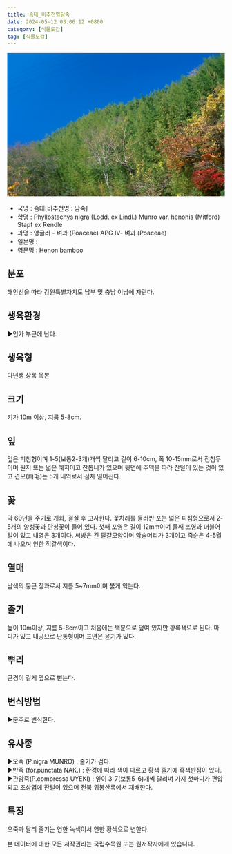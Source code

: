 ```yaml
---
title: 솜대_비추천명담죽
date: 2024-05-12 03:06:12 +0800
category: [식물도감]
tag: [식물도감]
---
```




![솜대[비추천명 : 담죽]](/assets/img/fileUpload/plants/basic/Gramineae/Phyllostachys/22848/22848_1_th2.jpg)
- 국명 : 솜대[비추천명 : 담죽]
- 학명 : Phyllostachys nigra (Lodd. ex Lindl.) Munro var. henonis (Mitford) Stapf ex Rendle
- 과명 : 앵글러 - 벼과 (Poaceae) APG Ⅳ- 벼과 (Poaceae)
- 일본명 : 
- 영문명 : Henon bamboo


## 분포
해안선을 따라 강원특별자치도 남부 및 충남 이남에 자란다.
## 생육환경
▶인가 부근에 난다.
## 생육형
다년생 상록 목본
## 크기
키가 10m 이상, 지름 5-8cm.
## 잎
잎은 피침형이며 1-5(보통2-3개)개씩 달리고 길이 6-10cm, 폭 10-15mm로서 점첨두이며 원저 또는 넓은 예저이고 잔톱니가 있으며 뒷면에 주맥을 따라 잔털이 있는 것이 있고 견모(肩毛)는 5개 내외로서 점차 떨어진다.
## 꽃
약 60년을 주기로 개화, 결실 후 고사한다. 꽃차례를 둘러싼 포는 넓은 피침형으로서 2-5개의 양성꽃과 단성꽃이 들어 있다. 첫째 포영은 길이 12mm이며 둘째 포영과 더불어 털이 있고 내영은 3개이다. 씨방은 긴 달걀모양이며 암술머리가 3개이고 죽순은 4-5월에 나오며 연한 적갈색이다.
## 열매
남색의 둥근 장과로서 지름 5~7mm이며 붉게 익는다.
## 줄기
높이 10m이상, 지름 5-8cm이고 처음에는 백분으로 덮여 있지만 황록색으로 된다. 마디가 있고 내공으로 단통형이며 표면은 윤기가 있다.
## 뿌리
근경이 길게 옆으로 뻗는다.
## 번식방법
▶분주로 번식한다.
## 유사종
▶오죽 (P.nigra MUNRO) : 줄기가 검다.  
▶반죽 (for.punctata NAK.) : 환경에 따라 색이 다르고 황색 줄기에 흑색반점이 있다.
▶관암죽(P.compressa UYEKI) : 잎이 3-7(보통5-6)개씩 달리며 가지 첫마디가 편압되고 초상엽에 잔털이 있으며 전북 위봉산록에서 재배한다.
## 특징
오죽과 달리 줄기는 연한 녹색이서 연한 황색으로 변한다.






본 데이터에 대한 모든 저작권리는 국립수목원 또는 원저작자에게 있습니다.
